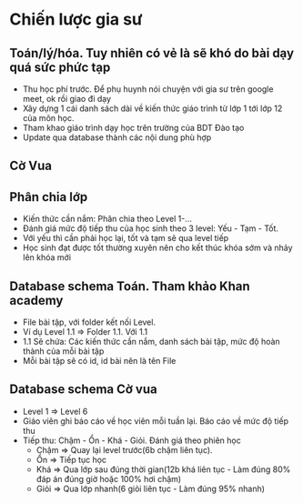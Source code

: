 # Chiến lược gia sư

## Toán/lý/hóa. Tuy nhiên có vẻ là sẽ khó do bài dạy quá sức phức tạp

- Thu học phí trước. Để phụ huynh nói chuyện với gia sư trên google meet, ok rồi giao đi dạy
- Xây dựng 1 cái danh sách dài về kiến thức giáo trình từ lớp 1 tới lớp 12 của môn học.
- Tham khao giáo trình dạy học trên trường của BDT Đào tạo
- Update qua database thành các nội dung phù hợp

## Cờ Vua

## Phân chia lớp

- Kiến thức cần nắm: Phân chia theo Level 1-...
- Đánh giá mức độ tiếp thu của học sinh theo 3 level: Yếu - Tạm - Tốt.
- Với yếu thì cần phải học lại, tốt và tạm sẽ qua level tiếp
- Học sinh đạt được tốt thường xuyên nên cho kết thúc khóa sớm và nhảy lên khóa mới

## Database schema Toán. Tham khảo Khan academy

- File bài tập, với folder kết nối Level.
- Ví dụ Level 1.1 => Folder 1.1. Với 1.1
- 1.1 Sẽ chứa: Các kiến thức cần nắm, danh sách bài tập, mức độ hoàn thành của mỗi bài tập
- Mỗi bài tập sẽ có id, id bài nên là tên File

## Database schema Cờ vua

- Level 1 => Level 6
- Giáo viên ghi báo cáo về học viên mỗi tuần lại. Báo cáo về mức độ tiếp thu
- Tiếp thu: Chậm - Ổn - Khá - Giỏi. Đánh giá theo phiên học
  - Chậm => Quay lại level trước(6b chậm liên tục).
  - Ổn => Tiếp tục học
  - Khá => Qua lớp sau đúng thời gian(12b khá liên tục - Làm đúng 80% đáp án đúng giờ hoặc 100% hơi chậm)
  - Giỏi => Qua lớp nhanh(6 giỏi liên tục - Làm đúng 95% nhanh)
